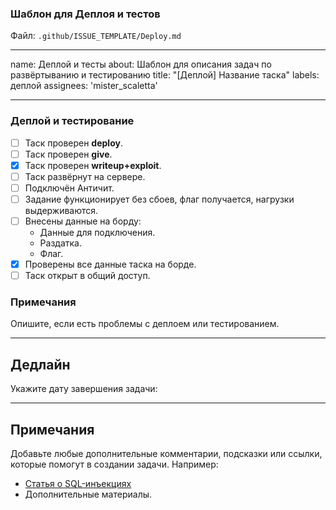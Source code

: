 ### **Шаблон для Деплоя и тестов**
Файл: `.github/ISSUE_TEMPLATE/Deploy.md`

---
name: Деплой и тесты
about: Шаблон для описания задач по развёртыванию и тестированию
title: "[Деплой] Название таска"
labels: деплой
assignees: 'mister_scaletta'

---

### Деплой и тестирование

- [ ] Таск проверен **deploy**.
- [ ] Таск проверен **give**.
- [x] Таск проверен **writeup+exploit**.
- [ ] Таск развёрнут на сервере.
- [ ] Подключён Античит.
- [ ] Задание функционирует без сбоев, флаг получается, нагрузки выдерживаются.
- [ ] Внесены данные на борду:
  - Данные для подключения.
  - Раздатка.
  - Флаг.
- [x] Проверены все данные таска на борде.
- [ ] Таск открыт в общий доступ.

### Примечания

Опишите, если есть проблемы с деплоем или тестированием.

---

## Дедлайн
Укажите дату завершения задачи:


---

## Примечания
Добавьте любые дополнительные комментарии, подсказки или ссылки, которые помогут в создании задачи. Например:
- [Статья о SQL-инъекциях](https://example.com)
- Дополнительные материалы.
